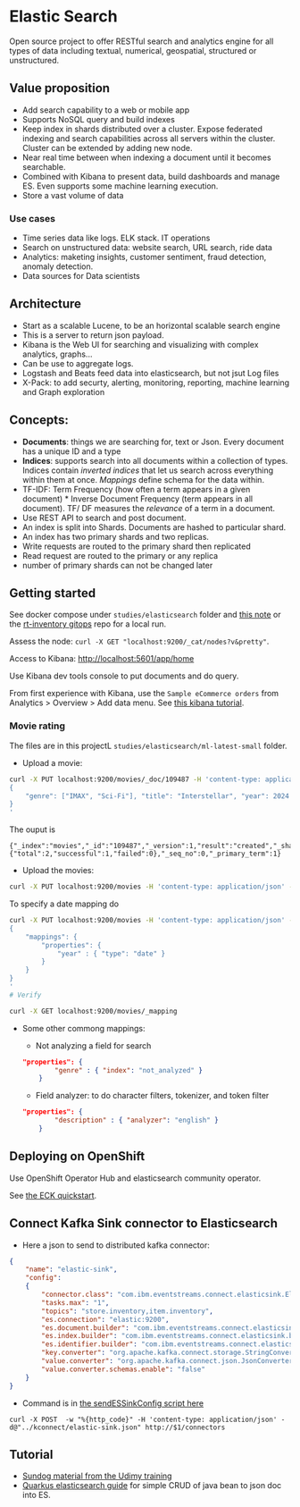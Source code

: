 # Elastic Search

Open source project to offer RESTful search and analytics engine for all types of data including textual, numerical, geospatial, structured or unstructured.

## Value proposition

* Add search capability to a web or mobile app
* Supports NoSQL query and build indexes
* Keep index in shards distributed over a cluster. Expose federated indexing and search capabilities across all servers within the cluster.
Cluster can be extended by adding new node.
* Near real time between when indexing a document until it becomes searchable.
* Combined with Kibana to present data, build dashboards and manage ES. Even supports some machine learning execution.
* Store a vast volume of data

### Use cases

* Time series data like logs. ELK stack. IT operations
* Search on unstructured data: website search, URL search, ride data
* Analytics: maketing insights, customer sentiment, fraud detection, anomaly detection.
* Data sources for Data scientists

## Architecture

* Start as a scalable Lucene, to be an horizontal scalable search engine
* This is a server to return json payload.
* Kibana is the Web UI for searching and visualizing with complex analytics, graphs...
* Can be use to aggregate logs.
* Logstash and Beats feed data into elasticsearch, but not jsut Log files
* X-Pack: to add securty, alerting, monitoring, reporting, machine learning and Graph exploration

## Concepts:

* **Documents**: things we are searching for, text or Json. Every document has a unique ID and a type
* **Indices**: supports search into all documents within a collection of types. Indices contain *inverted indices* that let us search across 
everything within them at once. *Mappings* define schema for the data within.
* TF-IDF: Term Frequency (how often a term appears in a given document) * Inverse Document Frequency (term appears in all document). TF/ DF measures the *relevance* of a term in a document.
* Use REST API to search and post document.
* An index is split into Shards. Documents are hashed to particular shard. 
* An index has two primary shards and two replicas. 
* Write requests are routed to the primary shard then replicated
* Read request are routed to the primary or any replica
* number of primary shards can not be changed later

## Getting started

See docker compose under `studies/elasticsearch` folder and [this note](https://www.elastic.co/guide/en/elasticsearch/reference/current/docker.html) or the [rt-inventory gitops]() repo for a local run.

Assess the node: `curl -X GET "localhost:9200/_cat/nodes?v&pretty"`.

Access to Kibana: [http://localhost:5601/app/home](http://localhost:5601/app/home)

Use Kibana dev tools console to put documents and do query.

From first experience with Kibana, use the `Sample eCommerce orders` from Analytics > Overview > Add data menu. See [this kibana tutorial](https://www.elastic.co/guide/en/kibana/7.x/get-started.html).


### Movie rating

The files are in this projectL `studies/elasticsearch/ml-latest-small` folder.

* Upload a movie:

```sh
curl -X PUT localhost:9200/movies/_doc/109487 -H 'content-type: application/json' -d '
{
    "genre": ["IMAX", "Sci-Fi"], "title": "Interstellar", "year": 2024
}
'
```

The ouput is 
```
{"_index":"movies","_id":"109487","_version":1,"result":"created","_shards":{"total":2,"successful":1,"failed":0},"_seq_no":0,"_primary_term":1}
```

* Upload the movies:

```sh
curl -X PUT localhost:9200/movies -H 'content-type: application/json' -d'@movies.csv'
```

To specify a date mapping do

```sh
curl -X PUT localhost:9200/movies -H 'content-type: application/json' -d '
{
    "mappings": {
        "properties": {
            "year" : { "type": "date" }
        }
    }
}
'
# Verify

curl -X GET localhost:9200/movies/_mapping
```

* Some other commong mappings: 

    * Not analyzing a field for search
    ```json
    "properties": {
            "genre" : { "index": "not_analyzed" }
        }
    ```

    * Field analyzer: to do character filters, tokenizer, and token filter
    ```json
    "properties": {
            "description" : { "analyzer": "english" }
        }
    ```

## Deploying on OpenShift

Use OpenShift Operator Hub and elasticsearch community operator.

See [the ECK quickstart](https://www.elastic.co/guide/en/cloud-on-k8s/1.6/k8s-quickstart.html).

## Connect Kafka Sink connector to Elasticsearch

* Here a json to send to distributed kafka connector:

```json
{
    "name": "elastic-sink",
    "config":
    {
        "connector.class": "com.ibm.eventstreams.connect.elasticsink.ElasticSinkConnector",
        "tasks.max": "1",
        "topics": "store.inventory,item.inventory",
        "es.connection": "elastic:9200",
        "es.document.builder": "com.ibm.eventstreams.connect.elasticsink.builders.JsonDocumentBuilder",
        "es.index.builder": "com.ibm.eventstreams.connect.elasticsink.builders.DefaultIndexBuilder",
        "es.identifier.builder": "com.ibm.eventstreams.connect.elasticsink.builders.DefaultIdentifierBuilder",
        "key.converter": "org.apache.kafka.connect.storage.StringConverter",
        "value.converter": "org.apache.kafka.connect.json.JsonConverter",
        "value.converter.schemas.enable": "false"
    }
}
```

* Command is in [the sendESSinkConfig script here](https://github.com/ibm-cloud-architecture/eda-rt-inventory-gitops/blob/main/local-demo/kstreams/sendESSinkConfig.sh)

```
curl -X POST  -w "%{http_code}" -H 'content-type: application/json' -d@"../kconnect/elastic-sink.json" http://$1/connectors
```

## Tutorial

* [Sundog material from the Udimy training](https://sundog-education.com/elasticsearch/)
* [Quarkus elasticsearch guide](https://quarkus.io/guides/elasticsearch) for simple CRUD of java bean to json doc into ES.
